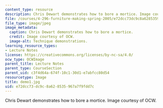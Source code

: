 ```yaml
---
content_type: resource
description: Chris Dewart demonstrates how to bore a mortice. Image courtesy of OCW.
file: /courses/4-296-furniture-making-spring-2005/e72dcc73dc9c8a628535967a7f9fdd7c_demo1.jpg
file_type: image/jpeg
image_metadata:
  caption: Chris Dewart demonstrates how to bore a mortice.
  credit: Image courtesy of OCW.
  image-alt: Technique demonstrations.
learning_resource_types:
- Lecture Notes
license: https://creativecommons.org/licenses/by-nc-sa/4.0/
ocw_type: OCWImage
parent_title: Lecture Notes
parent_type: CourseSection
parent_uid: c3f4d64a-674f-10c1-30d1-e7abfcc80d54
resourcetype: Image
title: demo1.jpg
uid: e72dcc73-dc9c-8a62-8535-967a7f9fdd7c
---
```

Chris Dewart demonstrates how to bore a mortice. Image courtesy of OCW.